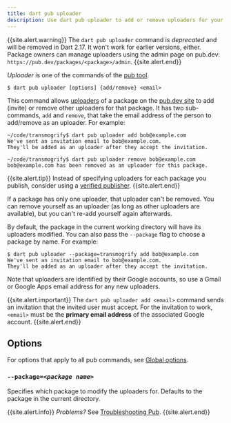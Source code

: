 ```yaml
---
title: dart pub uploader
description: Use dart pub uploader to add or remove uploaders for your Dart package on the pub.dev site.
---
```


{{site.alert.warning}}
  The `dart pub uploader` command is _deprecated_ and will be
   removed in Dart 2.17. It won't work for earlier versions, either.
  Package owners can manage uploaders using the admin page on pub.dev:
  `https://pub.dev/packages/<package>/admin`.
{{site.alert.end}}

_Uploader_ is one of the commands of the [pub tool](/tools/pub/cmd).

```nocode
$ dart pub uploader [options] {add/remove} <email>
```

This command allows
[uploaders](/tools/pub/glossary#uploader) of a
package on the [pub.dev site]({{site.pub}}) to add (invite) or remove
other uploaders for that package. It has two sub-commands,
`add` and `remove`, that take the email address of the person to
add/remove as an uploader. For example:

```terminal
~/code/transmogrify$ dart pub uploader add bob@example.com
We've sent an invitation email to bob@example.com.
They'll be added as an uploader after they accept the invitation.

~/code/transmogrify$ dart pub uploader remove bob@example.com
bob@example.com has been removed as an uploader for this package.
```

{{site.alert.tip}}
  Instead of specifying uploaders for each package you publish,
  consider using a
  [verified publisher](/tools/pub/verified-publishers).
{{site.alert.end}}

If a package has only one uploader, that uploader can't be removed. You can
remove yourself as an uploader (as long as other uploaders are available),
but you can't re-add yourself again afterwards.

By default, the package in the current working directory will have its
uploaders modified. You can also pass the `--package` flag to choose a
package by name. For example:

```terminal
$ dart pub uploader --package=transmogrify add bob@example.com
We've sent an invitation email to bob@example.com.
They'll be added as an uploader after they accept the invitation.
```

Note that uploaders are identified by their Google accounts, so use a Gmail or
Google Apps email address for any new uploaders.

{{site.alert.important}}
  The `dart pub uploader add <email>` command sends an invitation that
  the invited user must accept.
  For the invitation to work,
  `<email>` must be the **primary email address** of
  the associated Google account.
{{site.alert.end}}

## Options

For options that apply to all pub commands, see
[Global options](/tools/pub/cmd#global-options).

### `--package=`_`<package name>`_

Specifies which package to modify the uploaders for. 
Defaults to the package in the current directory.

{{site.alert.info}}
  *Problems?*
  See [Troubleshooting Pub](/tools/pub/troubleshoot).
{{site.alert.end}}
